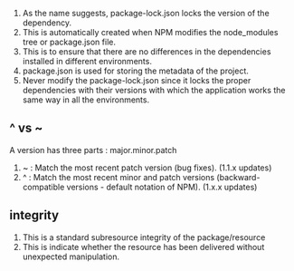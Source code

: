 1. As the name suggests, package-lock.json locks the version of the dependency.
2. This is automatically created when NPM modifies the node_modules tree or package.json file. 
3. This is to ensure that there are no differences in the dependencies installed in different environments.
4. package.json is used for storing the metadata of the project.
5. Never modify the package-lock.json since it locks the proper dependencies with their versions with which the application works the same way in all the environments.

## ^ vs ~
A version has three parts : major.minor.patch
1. ~ : Match the most recent patch version (bug fixes). (1.1.x updates)
2. ^ : Match the most recent minor and patch versions (backward-compatible versions - default notation of NPM). (1.x.x updates)

## integrity
1. This is a standard subresource integrity of the package/resource
2. This is indicate whether the resource has been delivered without unexpected manipulation.
